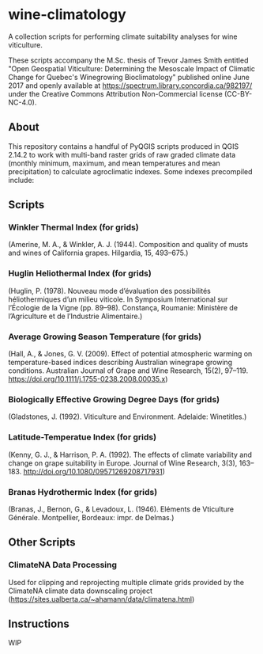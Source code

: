 # wine-climatology

A collection scripts for performing climate suitability analyses for wine viticulture. 

These scripts accompany the M.Sc. thesis of Trevor James Smith entitled "Open Geospatial Viticulture: Determining the Mesoscale Impact of Climatic Change for Quebec's Winegrowing Bioclimatology" published online June 2017 and openly available at https://spectrum.library.concordia.ca/982197/ under the Creative Commons Attribution Non-Commercial license (CC-BY-NC-4.0).

## About

This repository contains a handful of PyQGIS scripts produced in QGIS 2.14.2 to work with multi-band raster grids of raw graded climate data (monthly minimum, maximum, and mean temperatures and mean precipitation) to calculate agroclimatic indexes. Some indexes precompiled include:

## Scripts

### Winkler Thermal Index (for grids)
  (Amerine, M. A., & Winkler, A. J. (1944). Composition and quality of musts and wines of California grapes. Hilgardia, 15, 493–675.)

### Huglin Heliothermal Index (for grids)
  (Huglin, P. (1978). Nouveau mode d’évaluation des possibilités héliothermiques d’un milieu viticole. In Symposium International sur l’Écologie de la Vigne (pp. 89–98). Constança, Roumanie: Ministère de l’Agriculture et de l’Industrie Alimentaire.)

### Average Growing Season Temperature (for grids)
  (Hall, A., & Jones, G. V. (2009). Effect of potential atmospheric warming on temperature-based indices describing Australian winegrape growing conditions. Australian Journal of Grape
and Wine Research, 15(2), 97–119. https://doi.org/10.1111/j.1755-0238.2008.00035.x)

### Biologically Effective Growing Degree Days (for grids)
  (Gladstones, J. (1992). Viticulture and Environment. Adelaide: Winetitles.)

### Latitude-Temperatue Index (for grids)
  (Kenny, G. J., & Harrison, P. A. (1992). The effects of climate variability and change on grape suitability in Europe. Journal of Wine Research, 3(3), 163–183. http://doi.org/10.1080/09571269208717931)

### Branas Hydrothermic Index (for grids)
  (Branas, J., Bernon, G., & Levadoux, L. (1946). Eléments de Vticulture Générale. Montpellier, Bordeaux: impr. de Delmas.)

## Other Scripts

### ClimateNA Data Processing
  Used for clipping and reprojecting multiple climate grids provided by the ClimateNA climate data downscaling project (https://sites.ualberta.ca/~ahamann/data/climatena.html)

## Instructions

WIP


